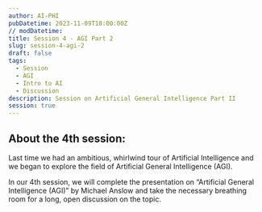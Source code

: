 ```yaml
---
author: AI-PHI
pubDatetime: 2023-11-09T18:00:00Z
// modDatetime:
title: Session 4 - AGI Part 2
slug: session-4-agi-2
draft: false
tags:
  - Session
  - AGI
  - Intro to AI
  - Discussion
description: Session on Artificial General Intelligence Part II
session: true
---
```


## About the 4th session:

Last time we had an ambitious, whirlwind tour of Artificial Intelligence and we began to explore the field of Artificial General Intelligence (AGI).

In our 4th session, we will complete the presentation on “Artificial General Intelligence (AGI)” by Michael Anslow and take the necessary breathing room for a long, open discussion on the topic.
